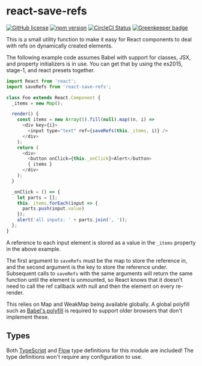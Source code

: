 # react-save-refs

[![GitHub license](https://img.shields.io/badge/license-MIT-blue.svg)](https://github.com/Macil/react-save-refs/blob/master/LICENSE.txt) [![npm version](https://img.shields.io/npm/v/react-save-refs.svg?style=flat)](https://www.npmjs.com/package/react-save-refs) [![CircleCI Status](https://circleci.com/gh/Macil/react-save-refs.svg?style=shield)](https://circleci.com/gh/Macil/react-save-refs) [![Greenkeeper badge](https://badges.greenkeeper.io/Macil/react-save-refs.svg)](https://greenkeeper.io/)

This is a small utility function to make it easy for React components to deal
with refs on dynamically created elements.

The following example code assumes Babel with support for classes, JSX, and
property initializers is in use. You can get that by using the es2015, stage-1,
and react presets together.

```js
import React from 'react';
import saveRefs from 'react-save-refs';

class Foo extends React.Component {
  _items = new Map();

  render() {
    const items = new Array(5).fill(null).map((n, i) =>
      <div key={i}>
        <input type="text" ref={saveRefs(this._items, i)} />
      </div>
    );
    return (
      <div>
        <button onClick={this._onClick}>Alert</button>
        { items }
      </div>
    );
  }

  _onClick = () => {
    let parts = [];
    this._items.forEach(input => {
      parts.push(input.value)
    });
    alert('all inputs: ' + parts.join(', '));
  };
}
```

A reference to each input element is stored as a value in the `_items`
property in the above example.

The first argument to `saveRefs` must be the map to store the reference in, and
the second argument is the key to store the reference under. Subsequent calls
to `saveRefs` with the same arguments will return the same function until the
element is unmounted, so React knows that it doesn't need to call the ref
callback with null and then the element on every re-render.

This relies on Map and WeakMap being available globally. A global polyfill such
as [Babel's polyfill](https://babeljs.io/docs/usage/polyfill/) is required to
support older browsers that don't implement these.

## Types

Both [TypeScript](https://www.typescriptlang.org/) and
[Flow](https://flowtype.org/) type definitions for this module are included!
The type definitions won't require any configuration to use.
